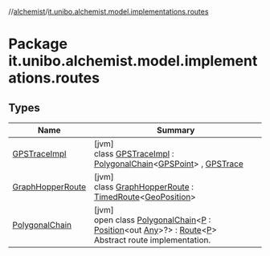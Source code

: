 //[alchemist](../../index.md)/[it.unibo.alchemist.model.implementations.routes](index.md)

# Package it.unibo.alchemist.model.implementations.routes

## Types

| Name | Summary |
|---|---|
| [GPSTraceImpl](-g-p-s-trace-impl/index.md) | [jvm]<br>class [GPSTraceImpl](-g-p-s-trace-impl/index.md) : [PolygonalChain](-polygonal-chain/index.md)<[GPSPoint](../it.unibo.alchemist.model.interfaces/-g-p-s-point/index.md)> , [GPSTrace](../it.unibo.alchemist.model.interfaces/-g-p-s-trace/index.md) |
| [GraphHopperRoute](-graph-hopper-route/index.md) | [jvm]<br>class [GraphHopperRoute](-graph-hopper-route/index.md) : [TimedRoute](../it.unibo.alchemist.model.interfaces/-timed-route/index.md)<[GeoPosition](../it.unibo.alchemist.model.interfaces/-geo-position/index.md)> |
| [PolygonalChain](-polygonal-chain/index.md) | [jvm]<br>open class [PolygonalChain](-polygonal-chain/index.md)<[P](-polygonal-chain/index.md) : [Position](../it.unibo.alchemist.model.interfaces/-position/index.md)<out [Any](https://kotlinlang.org/api/latest/jvm/stdlib/kotlin/-any/index.html)>?> : [Route](../it.unibo.alchemist.model.interfaces/-route/index.md)<[P](../it.unibo.alchemist.model.implementations.layers/-uniform-layer/index.md)> <br>Abstract route implementation. |
